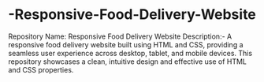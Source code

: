 # -Responsive-Food-Delivery-Website
Repository Name: Responsive Food Delivery Website Description:- A responsive food delivery website built using HTML and CSS, providing a seamless user experience across desktop, tablet, and mobile devices. This repository showcases a clean, intuitive design and effective use of HTML and CSS properties.
